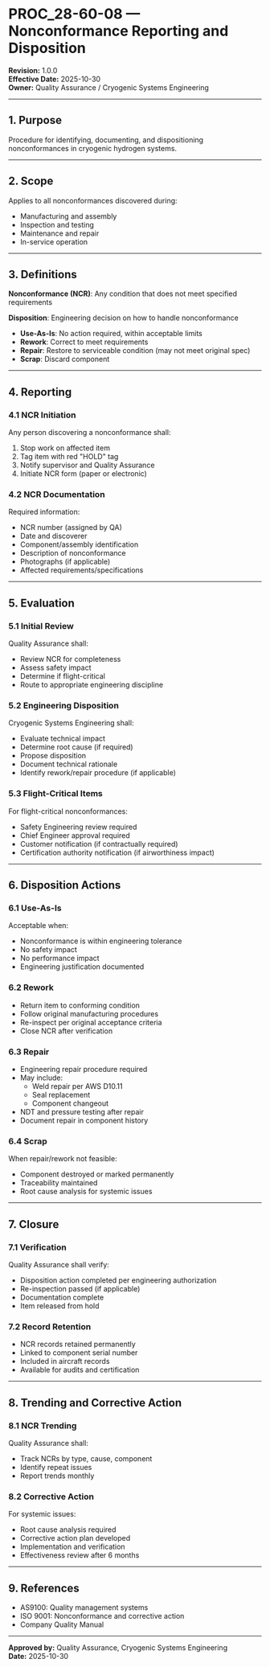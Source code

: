 # PROC_28-60-08 — Nonconformance Reporting and Disposition
**Revision:** 1.0.0  
**Effective Date:** 2025-10-30  
**Owner:** Quality Assurance / Cryogenic Systems Engineering

---

## 1. Purpose

Procedure for identifying, documenting, and dispositioning nonconformances in cryogenic hydrogen systems.

---

## 2. Scope

Applies to all nonconformances discovered during:
- Manufacturing and assembly
- Inspection and testing
- Maintenance and repair
- In-service operation

---

## 3. Definitions

**Nonconformance (NCR)**: Any condition that does not meet specified requirements

**Disposition**: Engineering decision on how to handle nonconformance
- **Use-As-Is**: No action required, within acceptable limits
- **Rework**: Correct to meet requirements
- **Repair**: Restore to serviceable condition (may not meet original spec)
- **Scrap**: Discard component

---

## 4. Reporting

### 4.1 NCR Initiation

Any person discovering a nonconformance shall:
1. Stop work on affected item
2. Tag item with red "HOLD" tag
3. Notify supervisor and Quality Assurance
4. Initiate NCR form (paper or electronic)

### 4.2 NCR Documentation

Required information:
- NCR number (assigned by QA)
- Date and discoverer
- Component/assembly identification
- Description of nonconformance
- Photographs (if applicable)
- Affected requirements/specifications

---

## 5. Evaluation

### 5.1 Initial Review

Quality Assurance shall:
- Review NCR for completeness
- Assess safety impact
- Determine if flight-critical
- Route to appropriate engineering discipline

### 5.2 Engineering Disposition

Cryogenic Systems Engineering shall:
- Evaluate technical impact
- Determine root cause (if required)
- Propose disposition
- Document technical rationale
- Identify rework/repair procedure (if applicable)

### 5.3 Flight-Critical Items

For flight-critical nonconformances:
- Safety Engineering review required
- Chief Engineer approval required
- Customer notification (if contractually required)
- Certification authority notification (if airworthiness impact)

---

## 6. Disposition Actions

### 6.1 Use-As-Is

Acceptable when:
- Nonconformance is within engineering tolerance
- No safety impact
- No performance impact
- Engineering justification documented

### 6.2 Rework

- Return item to conforming condition
- Follow original manufacturing procedures
- Re-inspect per original acceptance criteria
- Close NCR after verification

### 6.3 Repair

- Engineering repair procedure required
- May include:
  - Weld repair per AWS D10.11
  - Seal replacement
  - Component changeout
- NDT and pressure testing after repair
- Document repair in component history

### 6.4 Scrap

When repair/rework not feasible:
- Component destroyed or marked permanently
- Traceability maintained
- Root cause analysis for systemic issues

---

## 7. Closure

### 7.1 Verification

Quality Assurance shall verify:
- Disposition action completed per engineering authorization
- Re-inspection passed (if applicable)
- Documentation complete
- Item released from hold

### 7.2 Record Retention

- NCR records retained permanently
- Linked to component serial number
- Included in aircraft records
- Available for audits and certification

---

## 8. Trending and Corrective Action

### 8.1 NCR Trending

Quality Assurance shall:
- Track NCRs by type, cause, component
- Identify repeat issues
- Report trends monthly

### 8.2 Corrective Action

For systemic issues:
- Root cause analysis required
- Corrective action plan developed
- Implementation and verification
- Effectiveness review after 6 months

---

## 9. References

- AS9100: Quality management systems
- ISO 9001: Nonconformance and corrective action
- Company Quality Manual

---

**Approved by:** Quality Assurance, Cryogenic Systems Engineering  
**Date:** 2025-10-30
